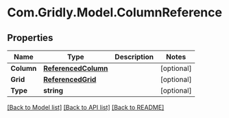 # Com.Gridly.Model.ColumnReference

## Properties

Name | Type | Description | Notes
------------ | ------------- | ------------- | -------------
**Column** | [**ReferencedColumn**](ReferencedColumn.md) |  | [optional] 
**Grid** | [**ReferencedGrid**](ReferencedGrid.md) |  | [optional] 
**Type** | **string** |  | [optional] 

[[Back to Model list]](../README.md#documentation-for-models) [[Back to API list]](../README.md#documentation-for-api-endpoints) [[Back to README]](../README.md)

